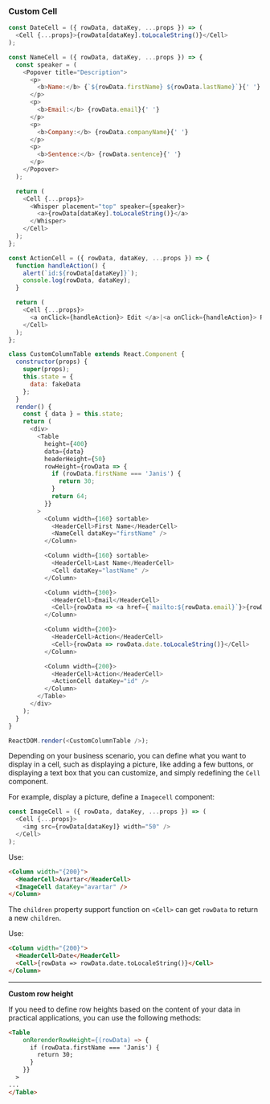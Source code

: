 ### Custom Cell

<!--start-code-->

```js
const DateCell = ({ rowData, dataKey, ...props }) => (
  <Cell {...props}>{rowData[dataKey].toLocaleString()}</Cell>
);

const NameCell = ({ rowData, dataKey, ...props }) => {
  const speaker = (
    <Popover title="Description">
      <p>
        <b>Name:</b> {`${rowData.firstName} ${rowData.lastName}`}{' '}
      </p>
      <p>
        <b>Email:</b> {rowData.email}{' '}
      </p>
      <p>
        <b>Company:</b> {rowData.companyName}{' '}
      </p>
      <p>
        <b>Sentence:</b> {rowData.sentence}{' '}
      </p>
    </Popover>
  );

  return (
    <Cell {...props}>
      <Whisper placement="top" speaker={speaker}>
        <a>{rowData[dataKey].toLocaleString()}</a>
      </Whisper>
    </Cell>
  );
};

const ActionCell = ({ rowData, dataKey, ...props }) => {
  function handleAction() {
    alert(`id:${rowData[dataKey]}`);
    console.log(rowData, dataKey);
  }

  return (
    <Cell {...props}>
      <a onClick={handleAction}> Edit </a>|<a onClick={handleAction}> Remove </a>
    </Cell>
  );
};

class CustomColumnTable extends React.Component {
  constructor(props) {
    super(props);
    this.state = {
      data: fakeData
    };
  }
  render() {
    const { data } = this.state;
    return (
      <div>
        <Table
          height={400}
          data={data}
          headerHeight={50}
          rowHeight={rowData => {
            if (rowData.firstName === 'Janis') {
              return 30;
            }
            return 64;
          }}
        >
          <Column width={160} sortable>
            <HeaderCell>First Name</HeaderCell>
            <NameCell dataKey="firstName" />
          </Column>

          <Column width={160} sortable>
            <HeaderCell>Last Name</HeaderCell>
            <Cell dataKey="lastName" />
          </Column>

          <Column width={300}>
            <HeaderCell>Email</HeaderCell>
            <Cell>{rowData => <a href={`mailto:${rowData.email}`}>{rowData.email}</a>}</Cell>
          </Column>

          <Column width={200}>
            <HeaderCell>Action</HeaderCell>
            <Cell>{rowData => rowData.date.toLocaleString()}</Cell>
          </Column>

          <Column width={200}>
            <HeaderCell>Action</HeaderCell>
            <ActionCell dataKey="id" />
          </Column>
        </Table>
      </div>
    );
  }
}

ReactDOM.render(<CustomColumnTable />);
```

<!--end-code-->

Depending on your business scenario, you can define what you want to display in a cell, such as displaying a picture, like adding a few buttons, or displaying a text box that you can customize, and simply redefining the `Cell` component.

For example, display a picture, define a `Imagecell` component:

```js
const ImageCell = ({ rowData, dataKey, ...props }) => (
  <Cell {...props}>
    <img src={rowData[dataKey]} width="50" />
  </Cell>
);
```

Use:

```html
<Column width="{200}">
  <HeaderCell>Avartar</HeaderCell>
  <ImageCell dataKey="avartar" />
</Column>
```

The `children` property support function on `<Cell>` can get `rowData` to return a new `children`.

Use:

```html
<Column width="{200}">
  <HeaderCell>Date</HeaderCell>
  <Cell>{rowData => rowData.date.toLocaleString()}</Cell>
</Column>
```

---

**Custom row height**

If you need to define row heights based on the content of your data in practical applications, you can use the following methods:

```html
<Table
    onRerenderRowHeight={(rowData) => {
      if (rowData.firstName === 'Janis') {
        return 30;
      }
    }}
  >
...
</Table>
```
